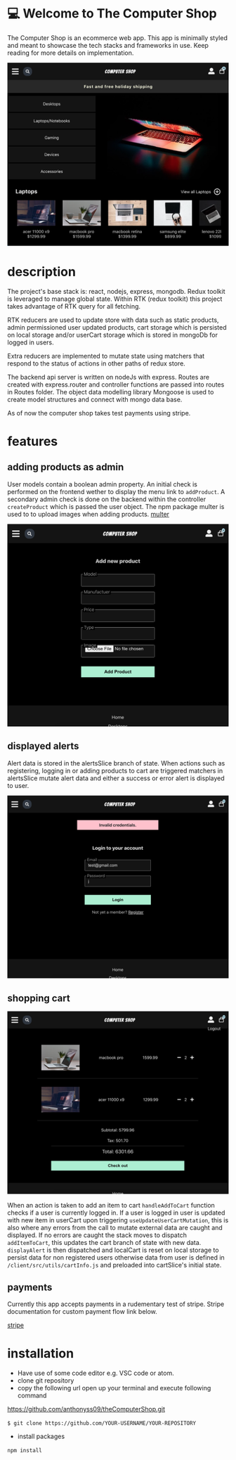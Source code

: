 # :computer: Welcome to The Computer Shop

The Computer Shop is an ecommerce web app. This app is minimally styled and meant to showcase the tech stacks and frameworks in use. Keep reading for more details on implementation.

![homePage](/client/src/assets/images/homePage.png)

# description

The project's base stack is: react, nodejs, express, mongodb.
Redux toolkit is leveraged to manage global state. Within RTK (redux toolkit) this project takes advantage of RTK query for all fetching.

RTK reducers are used to update store with data such as static products, admin permissioned user updated products, cart storage which is persisted on local storage and/or userCart storage which is stored in mongoDb for logged in users.

Extra reducers are implemented to mutate state using matchers that respond to the status of actions in other paths of redux store.

The backend api server is written on nodeJs with express. Routes are created with express.router and controller functions are passed into routes in Routes folder.
The object data modelling library Mongoose is used to create model structures and connect with mongo data base.

As of now the computer shop takes test payments using stripe.

# features

## adding products as admin

User models contain a boolean admin property. An initial check is performed on the frontend wether to display the menu link to `addProduct`. A secondary admin check is done on the backend within the controller `createProduct` which is passed the user object.
The npm package multer is used to to upload images when adding products.
[multer](https://www.npmjs.com/package/multer)

![addProduct](/client/src/assets/images/addProduct.png)

## displayed alerts

Alert data is stored in the alertsSlice branch of state. When actions such as registering, logging in or adding products to cart are triggered matchers in alertsSlice mutate alert data and either a success or error alert is displayed to user.

![alertImage](/client/src/assets/images/alertImage.png)

## shopping cart

![cartView](/client/src/assets/images/cartView.png)

When an action is taken to add an item to cart `handleAddToCart` function checks if a user is currently logged in. If a user is logged in user is updated with new item in userCart upon triggering `useUpdateUserCartMutation`, this is also where any errors from the call to mutate external data are caught and displayed.
If no errors are caught the stack moves to dispatch `addItemToCart`, this updates the cart branch of state with new data. `displayAlert` is then dispatched and localCart is reset on local storage to persist data for non registered users otherwise data from user is defined in `/client/src/utils/cartInfo.js` and preloaded into cartSlice's initial state.

## payments

Currently this app accepts payments in a rudementary test of stripe. Stripe documentation for custom payment flow link below.

[stripe](https://stripe.com/docs/payments/accept-a-payment?platform=web&ui=elements)

# installation

- Have use of some code editor e.g. VSC code or atom.
- clone git repository
- copy the following url open up your terminal and execute following command

https://github.com/anthonyss09/theComputerShop.git

`$ git clone https://github.com/YOUR-USERNAME/YOUR-REPOSITORY`

- install packages

`npm install`
